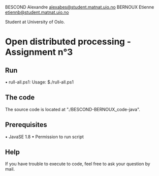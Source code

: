 BESCOND Alexandre 		alexabes@student.matnat.uio.no
BERNOUX Etienne			etiennb@student.matnat.uio.no

Student at University of Oslo.

# Open distributed processing - Assignment n°3


## Run

• rull-all.ps1: 
	Usage: $./rull-all.ps1


## The code

The source code is located at "./BESCOND-BERNOUX_code-java".

## Prerequisites

• JavaSE 1.8 
• Permission to run script

## Help

If you have trouble to execute to code, feel free to ask your question by mail.
